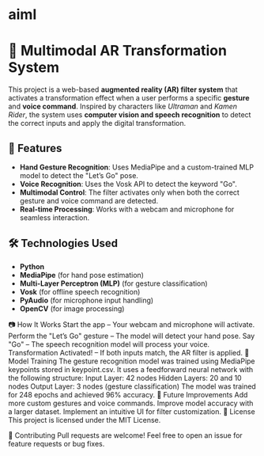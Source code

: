 # aiml

# 🦸 Multimodal AR Transformation System  

This project is a web-based **augmented reality (AR) filter system** that activates a transformation effect when a user performs a specific **gesture** and **voice command**. Inspired by characters like *Ultraman* and *Kamen Rider*, the system uses **computer vision and speech recognition** to detect the correct inputs and apply the digital transformation.  

## 🚀 Features  
- **Hand Gesture Recognition**: Uses MediaPipe and a custom-trained MLP model to detect the "Let’s Go" pose.  
- **Voice Recognition**: Uses the Vosk API to detect the keyword "Go".  
- **Multimodal Control**: The filter activates only when both the correct gesture and voice command are detected.  
- **Real-time Processing**: Works with a webcam and microphone for seamless interaction.  

## 🛠️ Technologies Used  
- **Python**  
- **MediaPipe** (for hand pose estimation)  
- **Multi-Layer Perceptron (MLP)** (for gesture classification)  
- **Vosk** (for offline speech recognition)  
- **PyAudio** (for microphone input handling)  
- **OpenCV** (for image processing)  

📷 How It Works
Start the app – Your webcam and microphone will activate.
Perform the "Let’s Go" gesture – The model will detect your hand pose.
Say "Go" – The speech recognition model will process your voice.
Transformation Activated! – If both inputs match, the AR filter is applied.
🎯 Model Training
The gesture recognition model was trained using MediaPipe keypoints stored in keypoint.csv.
It uses a feedforward neural network with the following structure:
Input Layer: 42 nodes
Hidden Layers: 20 and 10 nodes
Output Layer: 3 nodes (gesture classification)
The model was trained for 248 epochs and achieved 96% accuracy.
🔮 Future Improvements
Add more custom gestures and voice commands.
Improve model accuracy with a larger dataset.
Implement an intuitive UI for filter customization.
📜 License
This project is licensed under the MIT License.

🤝 Contributing
Pull requests are welcome! Feel free to open an issue for feature requests or bug fixes.

